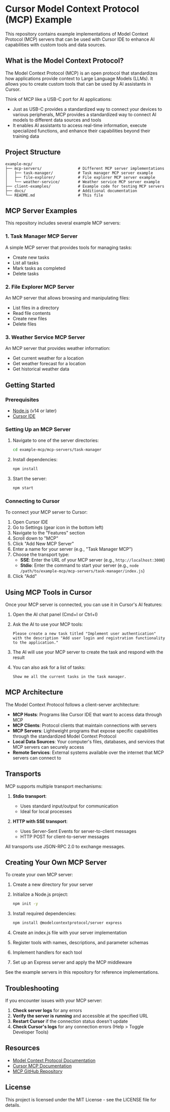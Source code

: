 # Cursor Model Context Protocol (MCP) Example

This repository contains example implementations of Model Context Protocol (MCP) servers that can be used with Cursor IDE to enhance AI capabilities with custom tools and data sources.

## What is the Model Context Protocol?

The Model Context Protocol (MCP) is an open protocol that standardizes how applications provide context to Large Language Models (LLMs). It allows you to create custom tools that can be used by AI assistants in Cursor.

Think of MCP like a USB-C port for AI applications:
- Just as USB-C provides a standardized way to connect your devices to various peripherals, MCP provides a standardized way to connect AI models to different data sources and tools
- It enables AI assistants to access real-time information, execute specialized functions, and enhance their capabilities beyond their training data

## Project Structure

```
example-mcp/
├── mcp-servers/                # Different MCP server implementations
│   ├── task-manager/           # Task manager MCP server example
│   ├── file-explorer/          # File explorer MCP server example
│   └── weather-service/        # Weather service MCP server example
├── client-examples/            # Example code for testing MCP servers
├── docs/                       # Additional documentation
└── README.md                   # This file
```

## MCP Server Examples

This repository includes several example MCP servers:

### 1. Task Manager MCP Server

A simple MCP server that provides tools for managing tasks:
- Create new tasks
- List all tasks
- Mark tasks as completed
- Delete tasks

### 2. File Explorer MCP Server

An MCP server that allows browsing and manipulating files:
- List files in a directory
- Read file contents
- Create new files
- Delete files

### 3. Weather Service MCP Server

An MCP server that provides weather information:
- Get current weather for a location
- Get weather forecast for a location
- Get historical weather data

## Getting Started

### Prerequisites

- [Node.js](https://nodejs.org/) (v14 or later)
- [Cursor IDE](https://cursor.sh/)

### Setting Up an MCP Server

1. Navigate to one of the server directories:
   ```bash
   cd example-mcp/mcp-servers/task-manager
   ```

2. Install dependencies:
   ```bash
   npm install
   ```

3. Start the server:
   ```bash
   npm start
   ```

### Connecting to Cursor

To connect your MCP server to Cursor:

1. Open Cursor IDE
2. Go to Settings (gear icon in the bottom left)
3. Navigate to the "Features" section
4. Scroll down to "MCP"
5. Click "Add New MCP Server"
6. Enter a name for your server (e.g., "Task Manager MCP")
7. Choose the transport type:
   - **SSE**: Enter the URL of your MCP server (e.g., `http://localhost:3000`)
   - **Stdio**: Enter the command to start your server (e.g., `node /path/to/example-mcp/mcp-servers/task-manager/index.js`)
8. Click "Add"

## Using MCP Tools in Cursor

Once your MCP server is connected, you can use it in Cursor's AI features:

1. Open the AI chat panel (Cmd+I or Ctrl+I)
2. Ask the AI to use your MCP tools:
   ```
   Please create a new task titled "Implement user authentication" with the description "Add user login and registration functionality to the application."
   ```

3. The AI will use your MCP server to create the task and respond with the result

4. You can also ask for a list of tasks:
   ```
   Show me all the current tasks in the task manager.
   ```

## MCP Architecture

The Model Context Protocol follows a client-server architecture:

- **MCP Hosts**: Programs like Cursor IDE that want to access data through MCP
- **MCP Clients**: Protocol clients that maintain connections with servers
- **MCP Servers**: Lightweight programs that expose specific capabilities through the standardized Model Context Protocol
- **Local Data Sources**: Your computer's files, databases, and services that MCP servers can securely access
- **Remote Services**: External systems available over the internet that MCP servers can connect to

## Transports

MCP supports multiple transport mechanisms:

1. **Stdio transport**:
   - Uses standard input/output for communication
   - Ideal for local processes

2. **HTTP with SSE transport**:
   - Uses Server-Sent Events for server-to-client messages
   - HTTP POST for client-to-server messages

All transports use JSON-RPC 2.0 to exchange messages.

## Creating Your Own MCP Server

To create your own MCP server:

1. Create a new directory for your server
2. Initialize a Node.js project:
   ```bash
   npm init -y
   ```

3. Install required dependencies:
   ```bash
   npm install @modelcontextprotocol/server express
   ```

4. Create an index.js file with your server implementation
5. Register tools with names, descriptions, and parameter schemas
6. Implement handlers for each tool
7. Set up an Express server and apply the MCP middleware

See the example servers in this repository for reference implementations.

## Troubleshooting

If you encounter issues with your MCP server:

1. **Check server logs** for any errors
2. **Verify the server is running** and accessible at the specified URL
3. **Restart Cursor** if the connection status doesn't update
4. **Check Cursor's logs** for any connection errors (Help > Toggle Developer Tools)

## Resources

- [Model Context Protocol Documentation](https://modelcontextprotocol.io/introduction)
- [Cursor MCP Documentation](https://docs.cursor.com/context/model-context-protocol)
- [MCP GitHub Repository](https://github.com/anthropics/model-context-protocol)

## License

This project is licensed under the MIT License - see the LICENSE file for details.